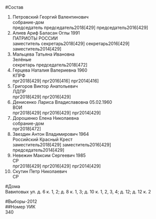 #Состав  
1. Петровский Георгий Валентинович  
    собрание-дом  
    председатель председатель2018[429] председатель2016[429]  
2. Алиев Ариф Баласан Оглы 1991  
    ПАТРИОТЫ РОССИИ  
    заместитель секретарь2018[429] секретарь2016[429] заместитель2014[429]  
3. Мальцева Татьяна Ивановна  
    Зелёные  
    секретарь председатель2018[472]  
4. Герцева Наталия Валериевна 1960  
    КПРФ  
    прг2018[429] прг2016[416] прг2014[416]  
5. Григоров Виктор Анатольевич  
    ЛДПР  
    прг2018[429] прг2016[429]  
6. Денисенко Лариса Владиславовна 05.02.1960  
    ВОИ  
    прг2018[429] прг2016[429] прг2014[429]  
7. Дорошенко Елена Николаевна  
    собрание-дом  
    прг2018[472]  
8. Звездин Антон Владимирович 1964  
    Российский Красный Крест  
    заместитель2018[429] заместитель2016[429] председатель2014[429]  
9. Невежин Максим Сергеевич 1985  
    СР  
    прг2018[429] прг2016[429] прг2014[429]  
10. Скутин Петр Николаевич  
    СР  
  
#Дома  
Вавиловых ул. д. 6 к. 1, 2; д. 8 к. 1, 3; д. 10 к. 1, 2, 3, 4; д. 12; д. 12 к. 2  
  
#Выборы-2012  
##Номер УИК  
340  
